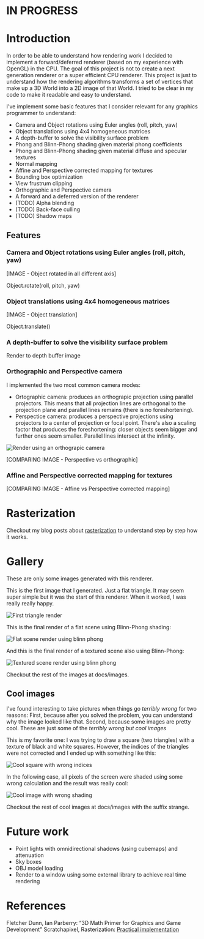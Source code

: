 # IN PROGRESS

# Introduction

In order to be able to understand how rendering work I decided to implement a forward/deferred renderer (based on my experience with OpenGL) in the CPU. The goal of this project is not to create a next generation renderer or a super efficient CPU renderer. This project is just to understand how the rendering algorithms transforms a set of vertices that make up a 3D World into a 2D image of that World. I tried to be clear in my code to make it readable and easy to understand.

I've implement some basic features that I consider relevant for any graphics programmer to understand:
* Camera and Object rotations using Euler angles (roll, pitch, yaw)
* Object translations using 4x4 homogeneous matrices
* A depth-buffer to solve the visibility surface problem
* Phong and Blinn-Phong shading given material phong coefficients
* Phong and Blinn-Phong shading given material diffuse and specular textures
* Normal mapping
* Affine and Perspective corrected mapping for textures
* Bounding box optimization
* View frustrum clipping
* Orthographic and Perspective camera
* A forward and a deferred version of the renderer
* (TODO) Alpha blending
* (TODO) Back-face culling
* (TODO) Shadow maps



## Features

### Camera and Object rotations using Euler angles (roll, pitch, yaw)

[IMAGE - Object rotated in all different axis]

Object.rotate(roll, pitch, yaw)

###  Object translations using 4x4 homogeneous matrices

[IMAGE - Object translation]

Object.translate()


### A depth-buffer to solve the visibility surface problem

Render to depth buffer image


### Orthographic and Perspective camera

I implemented the two most common camera modes:
* Ortographic camera: produces an orthograpic projection using parallel projectors. This means that all projection lines are orthogonal to the projection plane and parallel lines remains (there is no foreshortening). 
* Perspectice camera: produces a perspective projections using projectors to a center of projection or focal point. There's also a scaling factor that produces the foreshortening: closer objects seem bigger and further ones seem smaller. Parallel lines intersect at the infinity.


![Render using an orthograpic camera](https://github.com/mtrebi/Rasterizer/blob/master/docs/images/render_camera_orthograpic.bmp "Render using an orthograpic camera")



[COMPARING IMAGE - Perspective vs orthographic]

### Affine and Perspective corrected mapping for textures

[COMPARING IMAGE - Affine vs Perspective corrected mapping]

# Rasterization

Checkout my blog posts about [rasterization](https://gamesandgraphicsdev.blogspot.com.es/2017/02/rasterization-i-overview.html) to understand step by step how it works.

# Gallery

These are only some images generated with this renderer.

This is the first image that I generated. Just a flat triangle. It may seem super simple but it was the start of this renderer. When it worked, I was really really happy.


![First triangle render](https://github.com/mtrebi/Rasterizer/blob/master/docs/images/first_render.bmp "First triangle render")


This is the final render of a flat scene using Blinn-Phong shading:

![Flat scene render using blinn phong](https://github.com/mtrebi/Rasterizer/blob/master/docs/images/render_flat_scene_blinn_phong.bmp "Flat scene render using blinn phong")


And this is the final render of a textured scene also using Blinn-Phong:

![Textured scene render using blinn phong](https://github.com/mtrebi/Rasterizer/blob/master/docs/images/render_textured_scene_blinn_phong.bmp "Textured scene render using blinn phong")

Checkout the rest of the images at docs/images.

## Cool images

I've found interesting to take pictures when things go *terribly wrong* for two reasons: First, because after you solved the problem, you can understand why the image looked like that. Second, because some images are pretty cool. These are just some of the *terribly wrong but cool images* 

This is my favorite one: I was trying to draw a square (two triangles) with a texture of black and white squares. However, the indices of the triangles were not corrected and I ended up with something like this:

![Cool square with wrong indices](https://github.com/mtrebi/Rasterizer/blob/master/docs/images/strange_things_6.bmp "Cool square with wrong indices")

In the following case, all pixels of the screen were shaded using some wrong calculation and the result was really cool:

![Cool image with wrong shading](https://github.com/mtrebi/Rasterizer/blob/master/docs/images/strange_things_2.bmp "Cool image with wrong shading")

Checkout the rest of cool images at docs/images with the suffix strange.


# Future work

* Point lights with omnidirectional shadows (using cubemaps) and attenuation
* Sky boxes
* OBJ model loading
* Render to a window using some external library to achieve real time rendering

# References

Fletcher Dunn, Ian Parberry: “3D Math Primer for Graphics and Game Development"
Scratchapixel, Rasterization: [Practical implementation](https://www.scratchapixel.com/lessons/3d-basic-rendering/rasterization-practical-implementation/overview-rasterization-algorithm)

